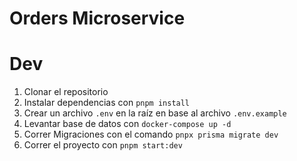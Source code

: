 # Orders Microservice

# Dev
1. Clonar el repositorio
2. Instalar dependencias con `pnpm install`
3. Crear un archivo `.env` en la raíz en base al archivo `.env.example`
4. Levantar base de datos con `docker-compose up -d`
5. Correr Migraciones con el comando `pnpx prisma migrate dev`
6. Correr el proyecto con `pnpm start:dev`

